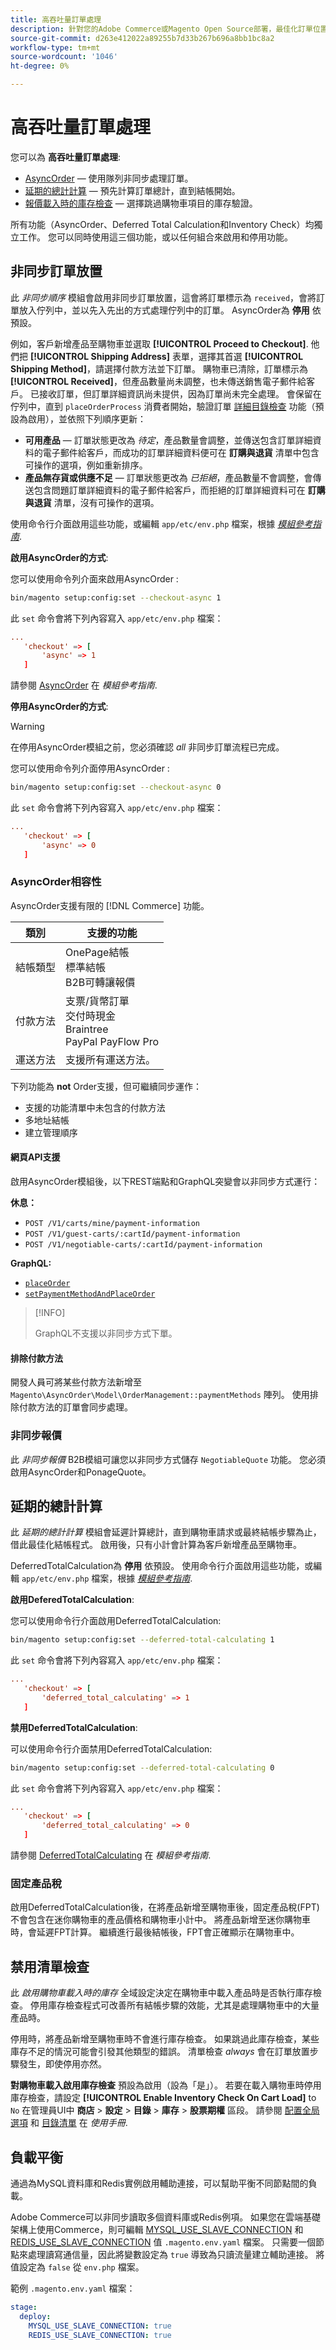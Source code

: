 ```yaml
---
title: 高吞吐量訂單處理
description: 針對您的Adobe Commerce或Magento Open Source部署，最佳化訂單位置和結帳體驗。
source-git-commit: d263e412022a89255b7d33b267b696a8bb1bc8a2
workflow-type: tm+mt
source-wordcount: '1046'
ht-degree: 0%

---
```



# 高吞吐量訂單處理

您可以為 **高吞吐量訂單處理**:

- [AsyncOrder](#asynchronous-order-placement) — 使用隊列非同步處理訂單。
- [延期的總計計算](#deferred-total-calculation) — 預先計算訂單總計，直到結帳開始。
- [報價載入時的庫存檢查](#disable-inventory-check) — 選擇跳過購物車項目的庫存驗證。

所有功能（AsyncOrder、Deferred Total Calculation和Inventory Check）均獨立工作。 您可以同時使用這三個功能，或以任何組合來啟用和停用功能。

## 非同步訂單放置

此 _非同步順序_ 模組會啟用非同步訂單放置，這會將訂單標示為 `received`，會將訂單放入佇列中，並以先入先出的方式處理佇列中的訂單。 AsyncOrder為 **停用** 依預設。

例如，客戶新增產品至購物車並選取 **[!UICONTROL Proceed to Checkout]**. 他們把 **[!UICONTROL Shipping Address]** 表單，選擇其首選 **[!UICONTROL Shipping Method]**，請選擇付款方法並下訂單。 購物車已清除，訂單標示為 **[!UICONTROL Received]**，但產品數量尚未調整，也未傳送銷售電子郵件給客戶。 已接收訂單，但訂單詳細資訊尚未提供，因為訂單尚未完全處理。 會保留在佇列中，直到 `placeOrderProcess` 消費者開始，驗證訂單 [詳細目錄檢查](#disable-inventory-check) 功能（預設為啟用），並依照下列順序更新：

- **可用產品** — 訂單狀態更改為 _待定_，產品數量會調整，並傳送包含訂單詳細資料的電子郵件給客戶，而成功的訂單詳細資料便可在 **訂購與退貨** 清單中包含可操作的選項，例如重新排序。
- **產品無存貨或供應不足** — 訂單狀態更改為 _已拒絕_，產品數量不會調整，會傳送包含問題訂單詳細資料的電子郵件給客戶，而拒絕的訂單詳細資料可在 **訂購與退貨** 清單，沒有可操作的選項。

使用命令行介面啟用這些功能，或編輯 `app/etc/env.php` 檔案，根據 [_模組參考指南_][mrg].

**啟用AsyncOrder的方式**:

您可以使用命令列介面來啟用AsyncOrder :

```bash
bin/magento setup:config:set --checkout-async 1
```

此 `set` 命令會將下列內容寫入 `app/etc/env.php` 檔案：

```conf
...
   'checkout' => [
       'async' => 1
   ]
```

請參閱 [AsyncOrder] 在 _模組參考指南_.

**停用AsyncOrder的方式**:

>[!WARNING]
>
>在停用AsyncOrder模組之前，您必須確認 _all_ 非同步訂單流程已完成。

您可以使用命令列介面停用AsyncOrder :

```bash
bin/magento setup:config:set --checkout-async 0
```

此 `set` 命令會將下列內容寫入 `app/etc/env.php` 檔案：

```conf
...
   'checkout' => [
       'async' => 0
   ]
```

### AsyncOrder相容性

AsyncOrder支援有限的 [!DNL Commerce] 功能。

| 類別 | 支援的功能 |
|---------------- | -----------------------|
| 結帳類型 | OnePage結帳<br>標準結帳<br>B2B可轉讓報價 |
| 付款方法 | 支票/貨幣訂單<br>交付時現金<br>Braintree<br>PayPal PayFlow Pro |
| 運送方法 | 支援所有運送方法。 |

下列功能為 **not** Order支援，但可繼續同步運作：

- 支援的功能清單中未包含的付款方法
- 多地址結帳
- 建立管理順序

#### 網頁API支援

啟用AsyncOrder模組後，以下REST端點和GraphQL突變會以非同步方式運行：

**休息：**

- `POST /V1/carts/mine/payment-information`
- `POST /V1/guest-carts/:cartId/payment-information`
- `POST /V1/negotiable-carts/:cartId/payment-information`

**GraphQL:**

- [`placeOrder`](https://devdocs.magento.com/guides/v2.4/graphql/mutations/place-order.html)
- [`setPaymentMethodAndPlaceOrder`](https://devdocs.magento.com/guides/v2.4/graphql/mutations/set-payment-place-order.html)

>[!INFO]
>
>GraphQL不支援以非同步方式下單。

#### 排除付款方法

開發人員可將某些付款方法新增至 `Magento\AsyncOrder\Model\OrderManagement::paymentMethods` 陣列。 使用排除付款方法的訂單會同步處理。

### 非同步報價

此 _非同步報價_ B2B模組可讓您以非同步方式儲存 `NegotiableQuote` 功能。 您必須啟用AsyncOrder和PonageQuote。

## 延期的總計計算

此 _延期的總計計算_ 模組會延遲計算總計，直到購物車請求或最終結帳步驟為止，借此最佳化結帳程式。 啟用後，只有小計會計算為客戶新增產品至購物車。

DeferredTotalCalculation為 **停用** 依預設。 使用命令行介面啟用這些功能，或編輯 `app/etc/env.php` 檔案，根據 [_模組參考指南_][mrg].

**啟用DeferedTotalCalculation**:

您可以使用命令行介面啟用DeferredTotalCalculation:

```bash
bin/magento setup:config:set --deferred-total-calculating 1
```

此 `set` 命令會將下列內容寫入 `app/etc/env.php` 檔案：

```conf
...
   'checkout' => [
       'deferred_total_calculating' => 1
   ]
```

**禁用DeferredTotalCalculation**:

可以使用命令行介面禁用DeferredTotalCalculation:

```bash
bin/magento setup:config:set --deferred-total-calculating 0
```

此 `set` 命令會將下列內容寫入 `app/etc/env.php` 檔案：

```conf
...
   'checkout' => [
       'deferred_total_calculating' => 0
   ]
```

請參閱 [DeferredTotalCalculating] 在 _模組參考指南_.

### 固定產品稅

啟用DeferredTotalCalculation後，在將產品新增至購物車後，固定產品稅(FPT)不會包含在迷你購物車的產品價格和購物車小計中。 將產品新增至迷你購物車時，會延遲FPT計算。 繼續進行最後結帳後，FPT會正確顯示在購物車中。

## 禁用清單檢查

此 _啟用購物車載入時的庫存_ 全域設定決定在購物車中載入產品時是否執行庫存檢查。 停用庫存檢查程式可改善所有結帳步驟的效能，尤其是處理購物車中的大量產品時。

停用時，將產品新增至購物車時不會進行庫存檢查。 如果跳過此庫存檢查，某些庫存不足的情況可能會引發其他類型的錯誤。 清單檢查 _always_ 會在訂單放置步驟發生，即使停用亦然。

**對購物車載入啟用庫存檢查** 預設為啟用（設為「是」）。 若要在載入購物車時停用庫存檢查，請設定 **[!UICONTROL Enable Inventory Check On Cart Load]** to `No` 在管理員UI中 **商店** > **設定** > **目錄** > **庫存** > **股票期權** 區段。 請參閱 [配置全局選項][global] 和 [目錄清單][inventory] 在 _使用手冊_.

## 負載平衡

通過為MySQL資料庫和Redis實例啟用輔助連接，可以幫助平衡不同節點間的負載。

Adobe Commerce可以非同步讀取多個資料庫或Redis例項。 如果您在雲端基礎架構上使用Commerce，則可編輯 [MYSQL_USE_SLAVE_CONNECTION](https://devdocs.magento.com/cloud/env/variables-deploy.html#mysql_use_slave_connection) 和 [REDIS_USE_SLAVE_CONNECTION](https://devdocs.magento.com/cloud/env/variables-deploy.html#redis_use_slave_connection) 值 `.magento.env.yaml` 檔案。 只需要一個節點來處理讀寫通信量，因此將變數設定為 `true` 導致為只讀流量建立輔助連接。 將值設定為 `false` 從 `env.php` 檔案。

範例 `.magento.env.yaml` 檔案：

```yaml
stage:
  deploy:
    MYSQL_USE_SLAVE_CONNECTION: true
    REDIS_USE_SLAVE_CONNECTION: true
```

<!-- link definitions -->

[global]: https://docs.magento.com/user-guide/catalog/inventory-options-global.html
[inventory]: https://docs.magento.com/user-guide/configuration/catalog/inventory.html
[mrg]: https://developer.adobe.com/commerce/php/module-reference/
[AsyncOrder]: https://developer.adobe.com/commerce/php/module-reference/module-async-order/
[DeferredTotalCalculating]: https://developer.adobe.com/commerce/php/module-reference/module-deferred-total-calculating/

